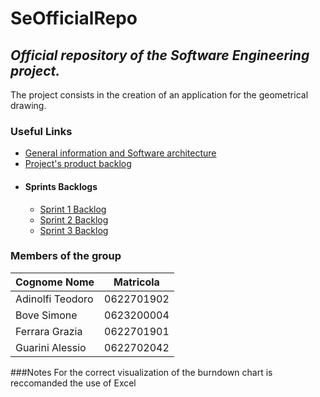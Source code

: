 # SeOfficialRepo
## _Official repository of the Software Engineering project._
The project consists in the creation of an application for the geometrical drawing.
### Useful Links
- [General information and Software architecture][General information and Software architecture]
- [Project's product backlog][ProductBacklog]
- #### Sprints Backlogs
  - [Sprint 1 Backlog][Sprint1Backlog]
  - [Sprint 2 Backlog][Sprint2Backlog]
  - [Sprint 3 Backlog][Sprint3Backlog]
### Members of the group
| Cognome Nome | Matricola |
| ------ | ------ |
| Adinolfi Teodoro | 0622701902 |
| Bove Simone | 0623200004 |
| Ferrara Grazia | 0622701901 |
| Guarini Alessio | 0622702042 |

###Notes
For the correct visualization of the burndown chart is reccomanded the use of Excel

[//]: # (These are reference links used in the body of this note and get stripped out when the markdown processor does its job. There is no need to format nicely because it shouldn't be seen.)
[General information and Software architecture]: <https://docs.google.com/document/d/11LS6uFm0iw_HIBtN6rmv4GdBf1fTTtaRvRyZ0VrTzSE/edit?usp=sharing>

[ProductBacklog]: <https://docs.google.com/document/d/1SK5jJmYV0rKeb9OjgGsf4yMWCf-Uazr1yBo0fQmBsDw/edit#heading=h.m89gdcvoqlyh>

[Sprint1Backlog]: <https://docs.google.com/document/d/1Pj19VCDoVawmJLAVUKWaxiAZPZQYi1qhqQx-kr_0Ufw/edit?usp=sharing>

[Sprint2Backlog]: <https://docs.google.com/document/d/1b7oTrOqHy8RFqCet0eWqKil9Yny2nbrlEYmJry3LhQ4/edit?usp=sharing>

[Sprint3Backlog]: <https://docs.google.com/document/d/1L4T3B_V7AvVnaCuWIQtfAmG2ltspJcxUFuktN5KoNUM/edit?usp=sharing>
